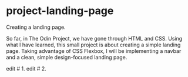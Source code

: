 # project-landing-page
Creating a landing page.

So far, in The Odin Project, we have gone through HTML and CSS. Using what I have learned, this small project is about creating a simple landing page. Taking advantage of CSS Flexbox, I will be implementing a navbar and a clean, simple design-focused landing page.

edit # 1.
edit # 2.